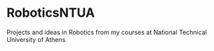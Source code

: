# RoboticsNTUA
Projects and ideas in Robotics from my courses at National Technical University of Athens
